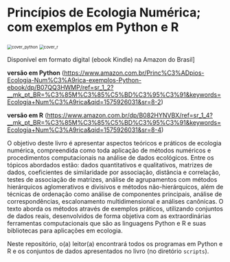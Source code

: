 # Princípios de Ecologia Numérica; com exemplos em Python e R

<img src="C:\Users\mauro\OneDrive\Documentos\GitHub\econum\images\cover_python.jpg" alt="cover_python" style="zoom:67%;" />  <img src="C:\Users\mauro\OneDrive\Documentos\GitHub\econum\images\cover_r.jpg" alt="cover_r" style="zoom:67%;" />

Disponível em formato digital (ebook Kindle) na Amazon do Brasil]

**versão em Python** (https://www.amazon.com.br/Princ%C3%ADpios-Ecologia-Num%C3%A9rica-exemplos-Python-ebook/dp/B07QQ3HWMP/ref=sr_1_2?__mk_pt_BR=%C3%85M%C3%85%C5%BD%C3%95%C3%91&keywords=Ecologia+Num%C3%A9rica&qid=1575926031&sr=8-2) 

**versão em R** (https://www.amazon.com.br/dp/B082HYNVBX/ref=sr_1_4?__mk_pt_BR=%C3%85M%C3%85%C5%BD%C3%95%C3%91&keywords=Ecologia+Num%C3%A9rica&qid=1575926031&sr=8-4)

O objetivo deste livro é apresentar aspectos teóricos e práticos de ecologia numérica, compreendida como toda aplicação de métodos numéricos e procedimentos computacionais na análise de dados ecológicos. Entre os tópicos abordados estão: dados quantitativos e qualitativos, matrizes de dados, coeficientes de similaridade por associação, distância e correlação, testes de associação de matrizes, análise de agrupamentos com métodos hierárquicos aglomerativos e divisivos e métodos não-hierárquicos, além de técnicas de ordenação como análise de componentes principais, análise de correspondências, escalonamento multidimensional e análises canônicas. O texto aborda os métodos através de exemplos práticos, utilizando conjuntos de dados reais, desenvolvidos de forma objetiva com as extraordinárias ferramentas computacionais que são as linguagens Python e R e suas bibliotecas para aplicações em ecologia.

Neste repositório, o(a) leitor(a) encontrará todos os programas em Python e R e os conjuntos de dados apresentados no livro (no diretório `scripts`).
